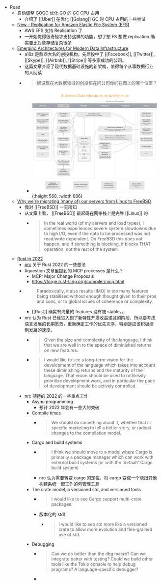 - Read
	- [自动调整 GOGC 优化 GO 的 GC CPU 占用](https://xargin.com/dynamic-gogc/)
		- 介绍了 [[Uber]] 在优化 [[Golang]] GC 时 CPU 占用的一些尝试
	- [New – Replication for Amazon Elastic File System (EFS)](https://aws.amazon.com/blogs/aws/new-replication-for-amazon-elastic-file-system-efs/)
		- AWS EFS 支持 Replication 了
		- 一开始觉得很奇怪才支持这样的功能，想了想 FS 想做 replication 确实要比对象存储复杂很多
	- [Emerging Architectures for Modern Data Infrastructure](https://future.a16z.com/emerging-architectures-modern-data-infrastructure/)
		- a16z 是鼎鼎大名的创投机构，先后投中了 [[Facebook]], [[Twitter]], [[Skype]], [[Airbnb]], [[Stripe]] 等多家成功的公司。
		- 这篇文章介绍了现代数据基础设施的新架构，值得每个从事数据行业的人阅读
		- > 据说现在大数据领域的创投都在问公司你们在图上的哪个位置？
			- ![image.png](../assets/image_1643468951884_0.png){:height 568, :width 686}
	- [Why we're migrating (many of) our servers from Linux to FreeBSD](https://it-notes.dragas.net/2022/01/24/why-were-migrating-many-of-our-servers-from-linux-to-freebsd/)
		- 我对 [[FreeBSD]] 一无所知
		- 从文章上看， [[FreeBSD]] 最起码在网络栈上是完胜 [[Linux]] 的
			- > In the real world (of my servers and load types), I sometimes experienced severe system slowdowns due to high I/O, even if the data to be processed was not read/write dependent. On FreeBSD this does not happen, and if something is blocking, it blocks THAT operation, not the rest of the system.
	- [Rust in 2022](https://www.ncameron.org/blog/rust-in-2022-2/)
		- [nrc](https://github.com/nrc) 关于 Rust 2022 的一些想法
		- #question 文章里提到的 MCP processes 是什么？
			- MCP: Major Change Proposals
			- https://forge.rust-lang.org/compiler/mcp.html
		- > Paradoxically, it also results (IMO) in too many features being stabilised without enough thought given to their pros and cons, or to global issues of coherence or complexity.
			- [[Rust]] 确实有海量的 features 没有被 stable。。
		- nrc 认为 Rust 已经进入到了新特性开发收益递减的阶段，所以要考虑语言发展的长期愿景，重新确定工作的优先次序，特别是应该积极控制发展的速度。
			- > Given the size and complexity of the language, I think that we are well in to the space of diminished returns on new features.
			- > I would like to see a long-term vision for the development of the language which takes into account these diminishing returns and the maturity of the language. That vision should be used to ruthlessly prioritise development work, and in particular the pace of development should be actively controlled.
		- nrc 期待的 2022 的一些重点工作
			- Async programming
				- 预计 2022 年会有一些大的突破
			- Compile times
				- > We should do something about it, whether that is specific marketing to tell a better story, or radical changes to the compilation model.
			- Cargo and build systems
				- > I think we should move to a model where Cargo is primarily a package manager which can work with external build systems (or with the 'default' Cargo build system)
				- nrc 认为需要转变 cargo 的定位，将 cargo 变成一个能跟其他构建系统一起工作的包管理工具
			- The crate model, a versioned std, and versioned tools
				- > I would like to see Cargo support multi-crate packages.
				- 版本化的 std!
					- > I would like to see std more like a versioned crate to allow more evolution and fine-grained use of std.
			- Debugging
				- > Can we do better than the dbg macro? Can we integrate better with testing? Could we build other tools like the Tokio console to help debug programs? A language-specific debugger?
				-